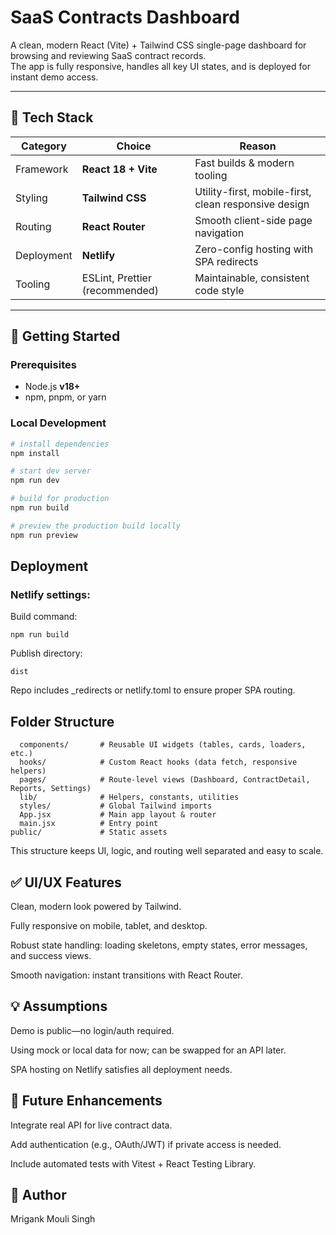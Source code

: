 # SaaS Contracts Dashboard

A clean, modern React (Vite) + Tailwind CSS single-page dashboard for browsing and reviewing SaaS contract records.  
The app is fully responsive, handles all key UI states, and is deployed for instant demo access.

---

## 🧰 Tech Stack

| Category | Choice | Reason |
|----------|-------|-------|
| Framework | **React 18 + Vite** | Fast builds & modern tooling |
| Styling | **Tailwind CSS** | Utility-first, mobile-first, clean responsive design |
| Routing | **React Router** | Smooth client-side page navigation |
| Deployment | **Netlify** | Zero-config hosting with SPA redirects |
| Tooling | ESLint, Prettier (recommended) | Maintainable, consistent code style |

---

## 🚀 Getting Started

### Prerequisites
- Node.js **v18+**
- npm, pnpm, or yarn

### Local Development
```bash
# install dependencies
npm install

# start dev server
npm run dev

# build for production
npm run build

# preview the production build locally
npm run preview
```

## Deployment
### Netlify settings:

Build command: 
```
npm run build
```

Publish directory: 
```
dist
```
Repo includes _redirects or netlify.toml to ensure proper SPA routing.

## Folder Structure
```
  components/       # Reusable UI widgets (tables, cards, loaders, etc.)
  hooks/            # Custom React hooks (data fetch, responsive helpers)
  pages/            # Route-level views (Dashboard, ContractDetail, Reports, Settings)
  lib/              # Helpers, constants, utilities
  styles/           # Global Tailwind imports
  App.jsx           # Main app layout & router
  main.jsx          # Entry point
public/             # Static assets
```
This structure keeps UI, logic, and routing well separated and easy to scale.

## ✅ UI/UX Features
Clean, modern look powered by Tailwind.

Fully responsive on mobile, tablet, and desktop.

Robust state handling: loading skeletons, empty states, error messages, and success views.

Smooth navigation: instant transitions with React Router.

## 💡 Assumptions
Demo is public—no login/auth required.

Using mock or local data for now; can be swapped for an API later.

SPA hosting on Netlify satisfies all deployment needs.

## 🧩 Future Enhancements
Integrate real API for live contract data.

Add authentication (e.g., OAuth/JWT) if private access is needed.

Include automated tests with Vitest + React Testing Library.

## 👤 Author

Mrigank Mouli Singh
